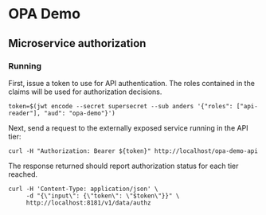 # OPA Demo

## Microservice authorization

### Running

First, issue a token to use for API authentication. The roles contained in the claims will be used for authorization decisions.

```shell
token=$(jwt encode --secret supersecret --sub anders '{"roles": ["api-reader"], "aud": "opa-demo"}')
```

Next, send a request to the externally exposed service running in the API tier:

```shell
curl -H "Authorization: Bearer ${token}" http://localhost/opa-demo-api
```

The response returned should report authorization status for each tier reached.

```shell
curl -H 'Content-Type: application/json' \
     -d "{\"input\": {\"token\": \"$token\"}}" \
     http://localhost:8181/v1/data/authz
```
